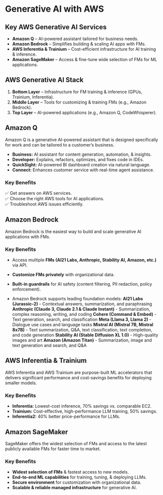 # Generative AI with AWS  

## Key AWS Generative AI Services  
- **Amazon Q** – AI-powered assistant tailored for business needs.  
- **Amazon Bedrock** – Simplifies building & scaling AI apps with FMs.  
- **AWS Inferentia & Trainium** – Cost-efficient infrastructure for AI training & inference.  
- **Amazon SageMaker** – Access & fine-tune wide selection of FMs for ML applications.  

## AWS Generative AI Stack  
1. **Bottom Layer** – Infrastructure for FM training & inference (GPUs, Trainium, Inferentia).  
2. **Middle Layer** – Tools for customizing & training FMs (e.g., Amazon Bedrock).  
3. **Top Layer** – AI-powered applications (e.g., Amazon Q, CodeWhisperer).  

## Amazon Q  
Amazon Q is a generative AI-powered assistant that is designed specifically for work and can be tailored to a customer’s business.
- **Business:** AI assistant for content generation, automation, & insights.  
- **Developer:** Explains, refactors, optimizes, and fixes code in IDEs.  
- **QuickSight:** AI-powered BI dashboard creation via natural language.  
- **Connect:** Enhances customer service with real-time agent assistance.  

### Key Benefits  
✅ Get answers on AWS services.  
✅ Choose the right AWS tools for AI applications.  
✅ Troubleshoot AWS issues efficiently.  

## Amazon Bedrock  
Amazon Bedrock is the easiest way to build and scale generative AI applications with FMs.

### Key Benefits 
- Access multiple **FMs (AI21 Labs, Anthropic, Stability AI, Amazon, etc.)** via API.  
- **Customize FMs privately** with organizational data.  
- **Built-in guardrails** for AI safety (content filtering, PII redaction, policy enforcement).  

- Amazon Bedrock supports leading foundation models:
**AI21 Labs (Jurassic-2)** - Contextual answers, summarization, and paraphrasing
**Anthropic (Claude 3, Claude 2.1 & Claude Instant)** - Summarization, complex reasoning, writing, and coding
**Cohere (Command & Embed)** - Text generation, search, and classification
**Meta (Llama 3, Llama 2)** - Dialogue use cases and language tasks
**Mistral AI (Mistral 7B, Mistral 8x7B)** - Text summarization, Q&A, text classification, text completion, and code generation
**Stability AI (Stable Diffusion XL 1.0)** - High-quality images and art
**Amazon (Amazon Titan)** - Summarization, image and text generation and search, and Q&A

## AWS Inferentia & Trainium  
AWS Inferentia and AWS Trainium are purpose-built ML accelerators that delivers significant performance and cost-savings benefits for deploying smaller models.

### Key Benefits 
- **Inferentia:** Lowest-cost inference, 70% savings vs. comparable EC2.  
- **Trainium:** Cost-effective, high-performance LLM training, 50% savings.  
- **Inferentia2:** 40% better price-performance for LLMs.  

## Amazon SageMaker  
SageMaker offers the widest selection of FMs and access to the latest publicly available FMs for faster time to market.

### Key Benefits 
- **Widest selection of FMs** & fastest access to new models.  
- **End-to-end ML capabilities** for training, tuning, & deploying LLMs.  
- **Secure environment** for customization with organizational data.  
- **Scalable & reliable managed infrastructure** for generative AI.  